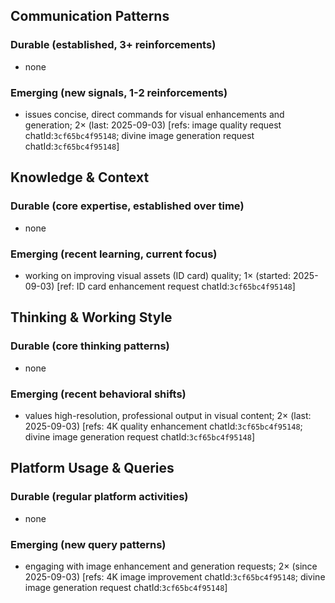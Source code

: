 ## Communication Patterns
### Durable (established, 3+ reinforcements)
- none

### Emerging (new signals, 1-2 reinforcements)
- issues concise, direct commands for visual enhancements and generation; 2× (last: 2025-09-03) [refs: image quality request chatId:`3cf65bc4f95148`; divine image generation request chatId:`3cf65bc4f95148`]

## Knowledge & Context
### Durable (core expertise, established over time)
- none

### Emerging (recent learning, current focus)
- working on improving visual assets (ID card) quality; 1× (started: 2025-09-03) [ref: ID card enhancement request chatId:`3cf65bc4f95148`]

## Thinking & Working Style
### Durable (core thinking patterns)
- none

### Emerging (recent behavioral shifts)
- values high-resolution, professional output in visual content; 2× (last: 2025-09-03) [refs: 4K quality enhancement chatId:`3cf65bc4f95148`; divine image generation request chatId:`3cf65bc4f95148`]

## Platform Usage & Queries
### Durable (regular platform activities)
- none

### Emerging (new query patterns)
- engaging with image enhancement and generation requests; 2× (since 2025-09-03) [refs: 4K image improvement chatId:`3cf65bc4f95148`; divine image generation request chatId:`3cf65bc4f95148`]